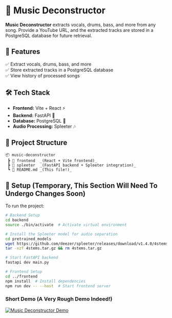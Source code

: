 # 🎵 Music Deconstructor  

**Music Deconstructor** extracts vocals, drums, bass, and more from any song. Provide a YouTube URL, and the extracted tracks are stored in a PostgreSQL database for future retrieval.

## 🚀 Features  
✅ Extract vocals, drums, bass, and more  
✅ Store extracted tracks in a PostgreSQL database  
✅ View history of processed songs  

## 🛠 Tech Stack  
- **Frontend:** Vite + React ⚡  
- **Backend:** FastAPI 🐍  
- **Database:** PostgreSQL 🐘  
- **Audio Processing:** Spleeter 🎶  

## 📂 Project Structure  
```
📦 music-deconstructor  
 ┣ 📂 frontend  _(React + Vite frontend)_  
 ┣ 📂 spleeter  _(FastAPI backend + Spleeter integration)_  
 ┗ 📜 README.md _(This file!)_  
```

## 🔧 Setup (Temporary, This Section Will Need To Undergo Changes Soon)  

To run the project:  

```bash
# Backend Setup
cd backend
source ./bin/activate  # Activate virtual environment

# Install the Spleeter model for audio separation
cd pretrained_models
wget https://github.com/deezer/spleeter/releases/download/v1.4.0/4stems.tar.gz
tar -xzf 4stems.tar.gz && rm 4stems.tar.gz

# Start FastAPI backend
fastapi dev main.py 

# Frontend Setup
cd ../frontend
npm install  # Install dependencies
npm run dev -- --host  # Start frontend server
```

### Short Demo (A Very Rough Demo Indeed!)
[![Music Deconstructor Demo](https://img.youtube.com/vi/P8H_VBtxBtc/0.jpg)](https://www.youtube.com/watch?v=P8H_VBtxBtc)


